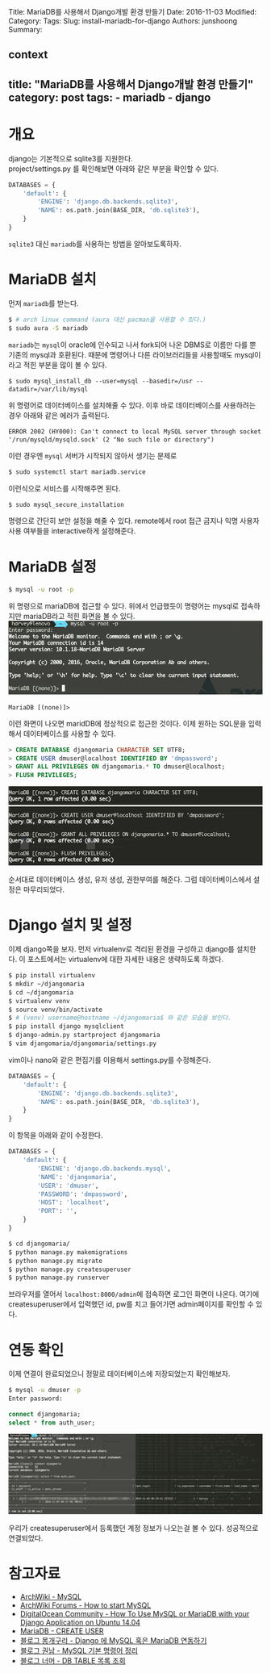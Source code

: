 Title: MariaDB를 사용해서 Django개발 환경 만들기
Date: 2016-11-03
Modified:
Category:
Tags:
Slug: install-mariadb-for-django
Authors: junshoong
Summary:


context
---
title: "MariaDB를 사용해서 Django개발 환경 만들기"
category: post
tags:
    - mariadb
    - django
---

# 개요

django는 기본적으로 sqlite3를 지원한다.  
project/settings.py 를 확인해보면 아래와 같은 부분을 확인할 수 있다.

```python
DATABASES = {
    'default': {
        'ENGINE': 'django.db.backends.sqlite3',
        'NAME': os.path.join(BASE_DIR, 'db.sqlite3'),
    }
}
```

`sqlite3` 대신 `mariadb`를 사용하는 방법을 알아보도록하자.

# MariaDB 설치

먼저 `mariadb`를 받는다.

```bash
$ # arch linux command (aura 대신 pacman을 사용할 수 있다.)
$ sudo aura -S mariadb
```

`mariadb`는 `mysql`이 oracle에 인수되고 나서 fork되어 나온 DBMS로 이름만 다를 뿐 기존의 mysql과 호환된다. 때문에 명령어나 다른 라이브러리들을 사용할때도 mysql이라고 적힌 부분을 많이 볼 수 있다.

```
$ sudo mysql_install_db --user=mysql --basedir=/usr --datadir=/var/lib/mysql
```

위 명령어로 데이터베이스를 설치해줄 수 있다. 이후 바로 데이터베이스를 사용하려는 경우 아래와 같은 에러가 출력된다.

```
ERROR 2002 (HY000): Can't connect to local MySQL server through socket '/run/mysqld/mysqld.sock' (2 "No such file or directory")
```

이런 경우엔 `mysql` 서버가 시작되지 않아서 생기는 문제로

```bash
$ sudo systemctl start mariadb.service
```

이런식으로 서비스를 시작해주면 된다.

```bash
$ sudo mysql_secure_installation
```

명령으로 간단히 보안 설정을 해줄 수 있다. remote에서 root 접근 금지나 익명 사용자 사용 여부들을 interactive하게 설정해준다.

# MariaDB 설정

```bash
$ mysql -u root -p
```

위 명령으로 mariaDB에 접근할 수 있다. 위에서 언급했듯이 명령어는 mysql로 접속하지만 mariaDB라고 적힌 화면을 볼 수 있다.
![접속화면](/images/2016-11-03/01.png)

```mysql
MariaDB [(none)]>
```

이런 화면이 나오면 maridDB에 정상적으로 접근한 것이다. 이제 원하는 SQL문을 입력해서 데이터베이스를 사용할 수 있다.

```sql
> CREATE DATABASE djangomaria CHARACTER SET UTF8;
> CREATE USER dmuser@localhost IDENTIFIED BY 'dmpassword';
> GRANT ALL PRIVILEGES ON djangomaria.* TO dmuser@localhost;
> FLUSH PRIVILEGES;
```
![생성화면1](/images/2016-11-03/02.png)
![생성화면2](/images/2016-11-03/03.png)

순서대로 데이터베이스 생성, 유저 생성, 권한부여를 해준다. 그럼 데이터베이스에서 설정은 마무리되었다.  

# Django 설치 및 설정

이제 django쪽을 보자. 먼저 virtualenv로 격리된 환경을 구성하고 django를 설치한다. 이 포스트에서는 virtualenv에 대한 자세한 내용은 생략하도록 하겠다.

```bash
$ pip install virtualenv
$ mkdir ~/djangomaria
$ cd ~/djangomaria
$ virtualenv venv
$ source venv/bin/activate
$ # (venv) username@hostname ~/djangomaria$ 와 같은 모습을 보인다.
$ pip install django mysqlclient
$ django-admin.py startproject djangomaria
$ vim djangomaria/djangomaria/settings.py
```

vim이나 nano와 같은 편집기를 이용해서 settings.py를 수정해준다.

```python
DATABASES = {
    'default': {
        'ENGINE': 'django.db.backends.sqlite3',
        'NAME': os.path.join(BASE_DIR, 'db.sqlite3'),
    }
}
```

이 항목을 아래와 같이 수정한다.

```python
DATABASES = {
    'default': {
        'ENGINE': 'django.db.backends.mysql',
        'NAME': 'djangomaria',
        'USER': 'dmuser',
        'PASSWORD': 'dmpassword',
        'HOST': 'localhost',
        'PORT': '',
    }
}
```

```bash
$ cd djangomaria/
$ python manage.py makemigrations
$ python manage.py migrate
$ python manage.py createsuperuser
$ python manage.py runserver
```

브라우저를 열어서 `localhost:8000/admin`에 접속하면 로그인 화면이 나온다. 여기에 createsuperuser에서 입력했던 id, pw를 치고 들어가면 admin페이지를 확인할 수 있다.

# 연동 확인

이제 연결이 완료되었으니 정말로 데이터베이스에 저장되었는지 확인해보자.

```bash
$ mysql -u dmuser -p
Enter password:
```

```sql
connect djangomaria;
select * from auth_user;
```
![결과화면](/images/2016-11-03/04.png)

우리가 createsuperuser에서 등록했던 계정 정보가 나오는걸 볼 수 있다. 성공적으로 연결되었다.

# 참고자료
- [ArchWiki - MySQL](https://wiki.archlinux.org/index.php/MySQL)
- [ArchWiki Forums - How to start MySQL](https://bbs.archlinux.org/viewtopic.php?id=158393)
- [DigitalOcean Community - How To Use MySQL or MariaDB with your Django Application on Ubuntu 14.04](https://www.digitalocean.com/community/tutorials/how-to-use-mysql-or-mariadb-with-your-django-application-on-ubuntu-14-04)
- [MariaDB - CREATE USER](https://mariadb.com/kb/en/mariadb/create-user/)
- [블로그 몽개구리 - Django 에 MySQL 혹은 MariaDB 연동하기](http://zafertop.tistory.com/2)
- [블로그 권남 - MySQL 기본 명령어 정리](http://kwon37xi.egloos.com/1634694)
- [블로그 너머 - DB TABLE 목록 조회](http://darkhorizon.tistory.com/313)
